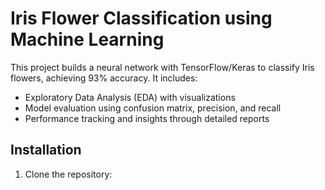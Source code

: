 # Iris Flower Classification using Machine Learning

This project builds a neural network with TensorFlow/Keras to classify Iris flowers, achieving 93% accuracy. It includes:
- Exploratory Data Analysis (EDA) with visualizations
- Model evaluation using confusion matrix, precision, and recall
- Performance tracking and insights through detailed reports

## Installation
1. Clone the repository:

